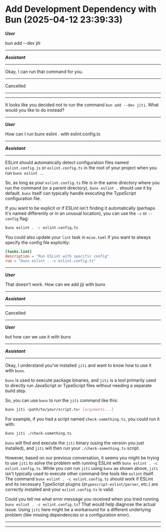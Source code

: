 <!-- Generated by SpecStory -->

# Add Development Dependency with Bun (2025-04-12 23:39:33)

_**User**_

bun add --dev jiti

---

_**Assistant**_

---

Okay, I can run that command for you.

---

Cancelled

---

---

It looks like you decided not to run the command `bun add --dev jiti`. What would you like to do instead?

---

_**User**_

How can I run bunx eslint . with eslint.config.ts

---

_**Assistant**_

---

ESLint should automatically detect configuration files named `eslint.config.js` or `eslint.config.ts` in the root of your project when you run `bunx eslint .`.

So, as long as your `eslint.config.ts` file is in the same directory where you run the command (or a parent directory), `bunx eslint .` should use it by default. `bunx` itself can typically handle executing the TypeScript configuration file.

If you want to be explicit or if ESLint isn't finding it automatically (perhaps it's named differently or in an unusual location), you can use the `-c` or `--config` flag:

```bash
bunx eslint . -c eslint.config.ts
```

You could also update your `lint` task in `mise.toml` if you want to always specify the config file explicitly:

```toml
[tasks.lint]
description = "Run ESLint with specific config"
run = "bunx eslint . -c eslint.config.ts"
```

---

_**User**_

That doesn't work. How can we add jiji with bunx

---

_**Assistant**_

---

Cancelled

---

_**User**_

but how can we use it with bunx

---

_**Assistant**_

---

Okay, I understand you've installed `jiti` and want to know how to use it with `bunx`.

`bunx` is used to execute package binaries, and `jiti` is a tool primarily used to directly run JavaScript or TypeScript files without needing a separate build step.

So, you can use `bunx` to run the `jiti` command like this:

```bash
bunx jiti <path/to/your/script.ts> [arguments...]
```

For example, if you had a script named `check-something.ts`, you could run it with:

```bash
bunx jiti ./check-something.ts
```

`bunx` will find and execute the `jiti` binary (using the version you just installed), and `jiti` will then run your `./check-something.ts` script.

However, based on our previous conversation, it seems you might be trying to use `jiti` to solve the problem with running ESLint with `bunx eslint . -c eslint.config.ts`. While you _can_ run `jiti` using `bunx` as shown above, `jiti` isn't typically used to execute other command-line tools like `eslint` itself. The command `bunx eslint . -c eslint.config.ts` _should_ work if ESLint and its necessary TypeScript plugins (`@typescript-eslint/parser`, etc.) are correctly installed and your `eslint.config.ts` is valid.

Could you tell me what error message you received when you tried running `bunx eslint . -c eslint.config.ts`? That would help diagnose the actual issue. Using `jiti` here might be a workaround for a different underlying problem (like missing dependencies or a configuration error).

---

---
